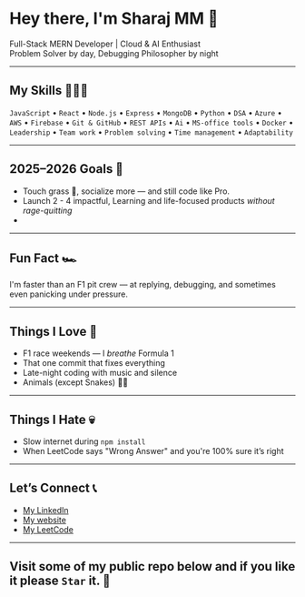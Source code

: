 # Hey there, I'm Sharaj MM 🌝

Full-Stack MERN Developer | Cloud & AI Enthusiast  
Problem Solver by day, Debugging Philosopher by night  
 
---

## My Skills 👨🏻‍💻
`JavaScript` • `React` • `Node.js` • `Express` • `MongoDB` • `Python`  • `DSA`
• `Azure` • `AWS` • `Firebase`
• `Git & GitHub` • `REST APIs` • `Ai` • `MS-office tools` • `Docker` 
• `Leadership` • `Team work` • `Problem solving` • `Time management` • `Adaptability` 

---

## 2025–2026 Goals 🎯
- Touch grass 🌱, socialize more — and still code like Pro.
- Launch 2 - 4 impactful, Learning and life-focused products *without rage-quitting*
- 
---

## Fun Fact 🏎️
I'm faster than an F1 pit crew — at replying, debugging, and sometimes even panicking under pressure. 

---

## Things I Love  🤍
- F1 race weekends — I *breathe* Formula 1    
- That one commit that fixes everything  
- Late-night coding with music and silence
- Animals (except Snakes) 😶‍🌫️

---

## Things I Hate 💀
- Slow internet during `npm install`
- When LeetCode says "Wrong Answer" and you're 100% sure it’s right  

---

## Let’s Connect 📞
- [My LinkedIn](https://www.linkedin.com/in/sharajmm/)
- [My website](https://sharaj.ME/)
- [My LeetCode](https://leetcode.com/u/Aizen2006/)

---

## Visit some of my public repo below and if you like it please `Star` it. 🥹
